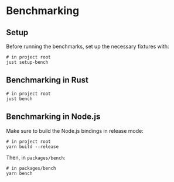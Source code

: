 # Benchmarking

## Setup

Before running the benchmarks, set up the necessary fixtures with:

```shell
# in project root
just setup-bench
```

## Benchmarking in Rust

```shell
# in project root
just bench
```

## Benchmarking in Node.js

Make sure to build the Node.js bindings in release mode:

```shell
# in project root
yarn build --release
```

Then, in `packages/bench`:

```shell
# in packages/bench
yarn bench
```
